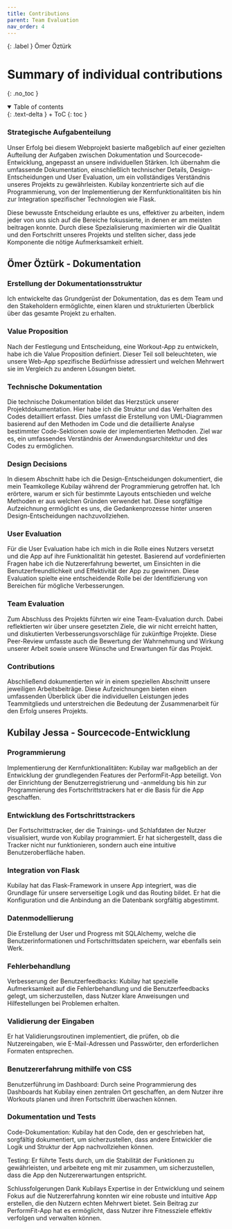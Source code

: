 ```yaml
---
title: Contributions
parent: Team Evaluation
nav_order: 4
---
```


{: .label }
Ömer Öztürk

# Summary of individual contributions
{: .no_toc }

<details open markdown="block">
{: .text-delta }
<summary>Table of contents</summary>
+ ToC
{: toc }
</details>

### Strategische Aufgabenteilung
Unser Erfolg bei diesem Webprojekt basierte maßgeblich auf einer gezielten Aufteilung der Aufgaben zwischen Dokumentation und Sourcecode-Entwicklung, angepasst an unsere individuellen Stärken. Ich übernahm die umfassende Dokumentation, einschließlich technischer Details, Design-Entscheidungen und User Evaluation, um ein vollständiges Verständnis unseres Projekts zu gewährleisten. Kubilay konzentrierte sich auf die Programmierung, von der Implementierung der Kernfunktionalitäten bis hin zur Integration spezifischer Technologien wie Flask.

Diese bewusste Entscheidung erlaubte es uns, effektiver zu arbeiten, indem jeder von uns sich auf die Bereiche fokussierte, in denen er am meisten beitragen konnte. Durch diese Spezialisierung maximierten wir die Qualität und den Fortschritt unseres Projekts und stellten sicher, dass jede Komponente die nötige Aufmerksamkeit erhielt.

## Ömer Öztürk - Dokumentation

### Erstellung der Dokumentationsstruktur
Ich entwickelte das Grundgerüst der Dokumentation, das es dem Team und den Stakeholdern ermöglichte, einen klaren und strukturierten Überblick über das gesamte Projekt zu erhalten.

### Value Proposition
Nach der Festlegung und Entscheidung, eine Workout-App zu entwickeln, habe ich die Value Proposition definiert. Dieser Teil soll beleuchteten, wie unsere Web-App spezifische Bedürfnisse adressiert und welchen Mehrwert sie im Vergleich zu anderen Lösungen bietet.
### Technische Dokumentation
Die technische Dokumentation bildet das Herzstück unserer Projektdokumentation. Hier habe ich die Struktur und das Verhalten des Codes detailliert erfasst. Dies umfasst die Erstellung von UML-Diagrammen basierend auf den Methoden im Code und die detaillierte Analyse bestimmter Code-Sektionen sowie der implementierten Methoden. Ziel war es, ein umfassendes Verständnis der Anwendungsarchitektur und des Codes zu ermöglichen.

### Design Decisions
In diesem Abschnitt habe ich die Design-Entscheidungen dokumentiert, die mein Teamkollege Kubilay während der Programmierung getroffen hat. Ich erörtere, warum er sich für bestimmte Layouts entschieden und welche Methoden er aus welchen Gründen verwendet hat. Diese sorgfältige Aufzeichnung ermöglicht es uns, die Gedankenprozesse hinter unseren Design-Entscheidungen nachzuvollziehen.

### User Evaluation
Für die User Evaluation habe ich mich in die Rolle eines Nutzers versetzt und die App auf ihre Funktionalität hin getestet. Basierend auf vordefinierten Fragen habe ich die Nutzererfahrung bewertet, um Einsichten in die Benutzerfreundlichkeit und Effektivität der App zu gewinnen. Diese Evaluation spielte eine entscheidende Rolle bei der Identifizierung von Bereichen für mögliche Verbesserungen.

### Team Evaluation
Zum Abschluss des Projekts führten wir eine Team-Evaluation durch. Dabei reflektierten wir über unsere gesetzten Ziele, die wir nicht erreicht hatten, und diskutierten Verbesserungsvorschläge für zukünftige Projekte. Diese Peer-Review umfasste auch die Bewertung der Wahrnehmung und Wirkung unserer Arbeit sowie unsere Wünsche und Erwartungen für das Projekt.

### Contributions
Abschließend dokumentierten wir in einem speziellen Abschnitt unsere jeweiligen Arbeitsbeiträge. Diese Aufzeichnungen bieten einen umfassenden Überblick über die individuellen Leistungen jedes Teammitglieds und unterstreichen die Bedeutung der Zusammenarbeit für den Erfolg unseres Projekts.


## Kubilay Jessa - Sourcecode-Entwicklung

### Programmierung
Implementierung der Kernfunktionalitäten: Kubilay war maßgeblich an der Entwicklung der grundlegenden Features der PerformFit-App beteiligt. Von der Einrichtung der Benutzerregistrierung und -anmeldung bis hin zur Programmierung des Fortschrittstrackers hat er die Basis für die App geschaffen.

### Entwicklung des Fortschrittstrackers
Der Fortschrittstracker, der die Trainings- und Schlafdaten der Nutzer visualisiert, wurde von Kubilay programmiert. Er hat sichergestellt, dass die Tracker nicht nur funktionieren, sondern auch eine intuitive Benutzeroberfläche haben.

### Integration von Flask
Kubilay hat das Flask-Framework in unsere App integriert, was die Grundlage für unsere serverseitige Logik und das Routing bildet. Er hat die Konfiguration und die Anbindung an die Datenbank sorgfältig abgestimmt.

### Datenmodellierung 
Die Erstellung der User und Progress mit SQLAlchemy, welche die Benutzerinformationen und Fortschrittsdaten speichern, war ebenfalls sein Werk.

### Fehlerbehandlung
Verbesserung der Benutzerfeedbacks: Kubilay hat spezielle Aufmerksamkeit auf die Fehlerbehandlung und die Benutzerfeedbacks gelegt, um sicherzustellen, dass Nutzer klare Anweisungen und Hilfestellungen bei Problemen erhalten.

### Validierung der Eingaben
Er hat Validierungsroutinen implementiert, die prüfen, ob die Nutzereingaben, wie E-Mail-Adressen und Passwörter, den erforderlichen Formaten entsprechen.

### Benutzererfahrung mithilfe von CSS
Benutzerführung im Dashboard: Durch seine Programmierung des Dashboards hat Kubilay einen zentralen Ort geschaffen, an dem Nutzer ihre Workouts planen und ihren Fortschritt überwachen können.


### Dokumentation und Tests
Code-Dokumentation: Kubilay hat den Code, den er geschrieben hat, sorgfältig dokumentiert, um sicherzustellen, dass andere Entwickler die Logik und Struktur der App nachvollziehen können.

Testing: Er führte Tests durch, um die Stabilität der Funktionen zu gewährleisten, und arbeitete eng mit mir zusammen, um sicherzustellen, dass die App den Nutzererwartungen entspricht.

Schlussfolgerungen
Dank Kubilays Expertise in der Entwicklung und seinem Fokus auf die Nutzererfahrung konnten wir eine robuste und intuitive App erstellen, die den Nutzern echten Mehrwert bietet. Sein Beitrag zur PerformFit-App hat es ermöglicht, dass Nutzer ihre Fitnessziele effektiv verfolgen und verwalten können.
